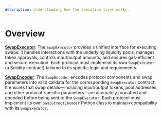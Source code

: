 ```yaml
---
description: Understanding how the execution layer works.
---
```


# Overview

[**SwapExecutor**](swap-executor.md): The `SwapExecutor` provides a unified interface for executing swaps. It handles interactions with the underlying liquidity pools, manages token approvals, controls input/output amounts, and ensures gas-efficient and secure execution. Each protocol must implement its own `SwapExecutor` (a Solidity contract) tailored to its specific logic and requirements.

[**SwapEncoder**](swap-encoder.md): The `SwapEncoder` encodes protocol components and swap parameters into valid calldata for the corresponding `SwapExecutor` contract. It ensures that swap details—including input/output tokens, pool addresses, and other protocol-specific parameters—are accurately formatted and encoded before being sent to the `SwapExecutor`. Each protocol must implement its own `SwapStructEncoder` Python class to maintain compatibility with its `SwapExecutor`.

